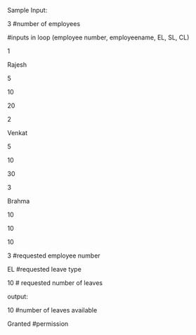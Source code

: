 Sample Input:

3 #number of employees

#inputs in loop (employee number, employeename, EL, SL, CL)

1

Rajesh

5

10

20

2

Venkat

5

10

30

3

Brahma

10

10

10

3 #requested employee number

EL #requested leave type

10 # requested number of leaves


output:

10 #number of leaves available

Granted #permission

